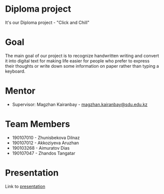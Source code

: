 # Diploma project
  It's our Diploma project - "Click and Chill"

# Goal
  The main goal of our project is to recognize handwritten writing and convert it into digital text for making life easier for people who prefer to express their thoughts or write down some information on paper rather than typing a keyboard. 

# Mentor
- Supervisor: Magzhan Kairanbay - magzhan.kairanbay@sdu.edu.kz

# Team Members 
- 190107010 - Zhunisbekova Dilnaz
- 190107012 - Akkoziyeva Aruzhan
- 190103268 - Aimuratov Dias
- 190107047 - Zhandos Tangatar

# Presentation
  Link to <a href="https://docs.google.com/presentation/d/1Rb_-iAQiYtiunCKvonnjHgxkm6So7EAQaRJ8MG_GJD4/edit?usp=sharing">presentation</a>
